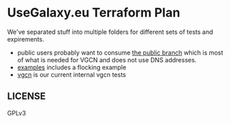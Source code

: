 # UseGalaxy.eu Terraform Plan

We've separated stuff into multiple folders for different sets of tests and expirements.

- public users probably want to consume [the public
  branch](https://github.com/usegalaxy-eu/terraform/tree/public) which is most
  of what is needed for VGCN and does not use DNS addresses.
- [examples](./examples/) includes a flocking example
- [vgcn](./vgcn/) is our current internal vgcn tests


## LICENSE

GPLv3
